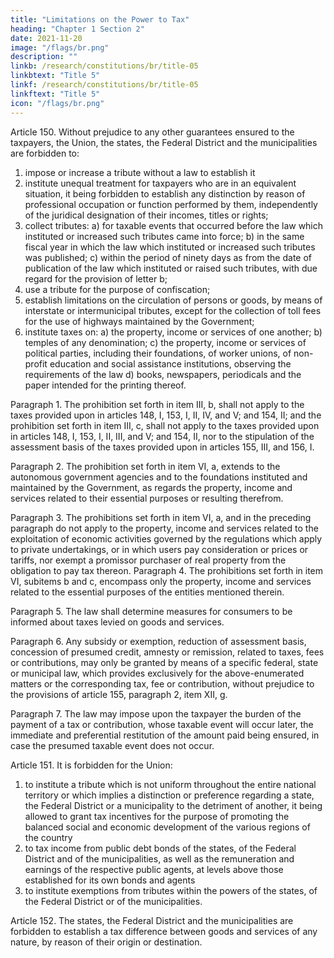 ```yaml
---
title: "Limitations on the Power to Tax"
heading: "Chapter 1 Section 2"
date: 2021-11-20
image: "/flags/br.png"
description: ""
linkb: /research/constitutions/br/title-05
linkbtext: "Title 5"
linkf: /research/constitutions/br/title-05
linkftext: "Title 5"
icon: "/flags/br.png"
---
```



Article 150. Without prejudice to any other guarantees ensured to the taxpayers, the Union, the states, the Federal District and the municipalities are forbidden to:
1. impose or increase a tribute without a law to establish it
2.  institute unequal treatment for taxpayers who are in an equivalent situation,
it being forbidden to establish any distinction by reason of professional occupation
or function performed by them, independently of the juridical designation of their
incomes, titles or rights;
3.   collect tributes:
a) for taxable events that occurred before the law which instituted or increased
such tributes came into force;
b) in the same fiscal year in which the law which instituted or increased such
tributes was published;
c) within the period of ninety days as from the date of publication of the law
which instituted or raised such tributes, with due regard for the provision
of letter b;
4. use a tribute for the purpose of confiscation;
5. establish limitations on the circulation of persons or goods, by means of
interstate or intermunicipal tributes, except for the collection of toll fees for the use
of highways maintained by the Government;
6.  institute taxes on:
a) the property, income or services of one another;
b) temples of any denomination;
c) the property, income or services of political parties, including their foundations, of worker unions, of non-profit education and social assistance institutions, observing the requirements of the law
d) books, newspapers, periodicals and the paper intended for the printing
thereof.

Paragraph 1. The prohibition set forth in item III, b, shall not apply to the taxes provided upon in articles 148, I, 153, I, II, IV, and V; and 154, II; and the prohibition set forth in item III, c, shall not apply to the taxes provided upon in articles 148, I, 153, I, II, III, and V; and 154, II, nor to the stipulation of the assessment basis of the taxes provided upon in articles 155, III, and 156, I.

Paragraph 2. The prohibition set forth in item VI, a, extends to the autonomous government agencies and to the foundations instituted and maintained by the Government, as regards the property, income and services related to their essential purposes or resulting therefrom.

Paragraph 3. The prohibitions set forth in item VI, a, and in the preceding
paragraph do not apply to the property, income and services related to the exploitation
of economic activities governed by the regulations which apply to private undertakings,
or in which users pay consideration or prices or tariffs, nor exempt a promissor
purchaser of real property from the obligation to pay tax thereon.
Paragraph 4. The prohibitions set forth in item VI, subitems b and c, encompass
only the property, income and services related to the essential purposes of the entities
mentioned therein.

Paragraph 5. The law shall determine measures for consumers to be informed about taxes levied on goods and services.

Paragraph 6. Any subsidy or exemption, reduction of assessment basis, concession of presumed credit, amnesty or remission, related to taxes, fees or contributions, may only be granted by means of a specific federal, state or municipal law, which provides exclusively for the above-enumerated matters or the corresponding tax, fee or contribution, without prejudice to the provisions of article 155, paragraph 2, item XII, g. 

Paragraph 7. The law may impose upon the taxpayer the burden of the payment of a tax or contribution, whose taxable event will occur later, the immediate and preferential restitution of the amount paid being ensured, in case the presumed taxable event does not occur.

Article 151. It is forbidden for the Union:
1. to institute a tribute which is not uniform throughout the entire national territory or which implies a distinction or preference regarding a state, the Federal District or a municipality to the detriment of another, it being allowed to grant tax incentives for the purpose of promoting the balanced social and economic development of the various regions of the country
2.  to tax income from public debt bonds of the states, of the Federal District and of the municipalities, as well as the remuneration and earnings of the respective public agents, at levels above those established for its own bonds and agents
3.   to institute exemptions from tributes within the powers of the states, of the Federal District or of the municipalities.

Article 152.  The states, the Federal District and the municipalities are forbidden to establish a tax difference between goods and services of any nature, by reason of their origin or destination.

